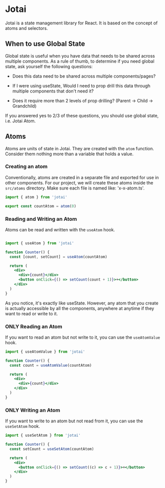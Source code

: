# Jotai

Jotai is a state management library for React. It is based on the concept of atoms and selectors.

## When to use Global State

Global state is useful when you have data that needs to be shared across multiple components.
As a rule of thumb, to determine if you need global state, ask yourself the following questions:

- Does this data need to be shared across multiple components/pages?

- If I were using useState, Would I need to prop drill this data through multiple components that don't need it?

- Does it require more than 2 levels of prop drilling? (Parent -> Child -> Grandchild)

If you answered yes to 2/3 of these questions, you should use global state, i.e. Jotai Atom.

## Atoms

Atoms are units of state in Jotai. They are created with the `atom` function. Consider them nothing more than a variable that holds a value.

### Creating an atom

Conventionally, atoms are created in a separate file and exported for use in other components. For our project, we will create these atoms inside the `src/atoms` directory. Make sure each file is named like: 'x-x-atom.ts'.

```jsx
import { atom } from 'jotai'

export const countAtom = atom(0)
```

### Reading and Writing an Atom
Atoms can be read and written with the `useAtom` hook.

```jsx

import { useAtom } from 'jotai'

function Counter() {
  const [count, setCount] = useAtom(countAtom)

  return (
    <div>
      <div>{count}</div>
      <button onClick={() => setCount(count + 1)}>+</button>
    </div>
  )
}
```

As you notice, it's exactly like useState. However, any atom that you create is actually accessible by all the components, anywhere at anytime if they want to read or write to it.

### ONLY Reading an Atom

If you want to read an atom but not write to it, you can use the `useAtomValue` hook.

```jsx
import { useAtomValue } from 'jotai'

function Counter() {
  const count = useAtomValue(countAtom)

  return (
    <div>
      <div>{count}</div>
    </div>
  )
}
```

### ONLY Writing an Atom

If you want to write to an atom but not read from it, you can use the `useSetAtom` hook.

```jsx
import { useSetAtom } from 'jotai'

function Counter() {
  const setCount = useSetAtom(countAtom)

  return (
    <div>
      <button onClick={() => setCount((c) => c + 1)}>+</button>
    </div>
  )
}
```
